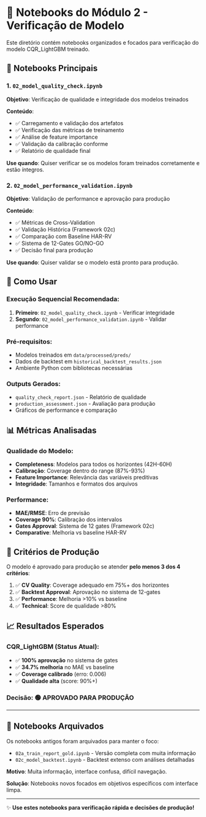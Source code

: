 # 📓 Notebooks do Módulo 2 - Verificação de Modelo

Este diretório contém notebooks organizados e focados para verificação do modelo CQR_LightGBM treinado.

## 🎯 Notebooks Principais

### 1. `02_model_quality_check.ipynb`
**Objetivo**: Verificação de qualidade e integridade dos modelos treinados

**Conteúdo**:
- ✅ Carregamento e validação dos artefatos
- ✅ Verificação das métricas de treinamento  
- ✅ Análise de feature importance
- ✅ Validação da calibração conforme
- ✅ Relatório de qualidade final

**Use quando**: Quiser verificar se os modelos foram treinados corretamente e estão íntegros.

### 2. `02_model_performance_validation.ipynb`
**Objetivo**: Validação de performance e aprovação para produção

**Conteúdo**:
- ✅ Métricas de Cross-Validation
- ✅ Validação Histórica (Framework 02c)
- ✅ Comparação com Baseline HAR-RV
- ✅ Sistema de 12-Gates GO/NO-GO
- ✅ Decisão final para produção

**Use quando**: Quiser validar se o modelo está pronto para produção.

## 🔧 Como Usar

### Execução Sequencial Recomendada:
1. **Primeiro**: `02_model_quality_check.ipynb` - Verificar integridade
2. **Segundo**: `02_model_performance_validation.ipynb` - Validar performance

### Pré-requisitos:
- Modelos treinados em `data/processed/preds/`
- Dados de backtest em `historical_backtest_results.json`
- Ambiente Python com bibliotecas necessárias

### Outputs Gerados:
- `quality_check_report.json` - Relatório de qualidade
- `production_assessment.json` - Avaliação para produção
- Gráficos de performance e comparação

## 📊 Métricas Analisadas

### Qualidade do Modelo:
- **Completeness**: Modelos para todos os horizontes (42H-60H)
- **Calibração**: Coverage dentro do range (87%-93%)
- **Feature Importance**: Relevância das variáveis preditivas
- **Integridade**: Tamanhos e formatos dos arquivos

### Performance:
- **MAE/RMSE**: Erro de previsão
- **Coverage 90%**: Calibração dos intervalos
- **Gates Approval**: Sistema de 12 gates (Framework 02c)
- **Comparative**: Melhoria vs baseline HAR-RV

## 🚀 Critérios de Produção

O modelo é aprovado para produção se atender **pelo menos 3 dos 4 critérios**:

1. ✅ **CV Quality**: Coverage adequado em 75%+ dos horizontes
2. ✅ **Backtest Approval**: Aprovação no sistema de 12-gates  
3. ✅ **Performance**: Melhoria >10% vs baseline
4. ✅ **Technical**: Score de qualidade >80%

## 📈 Resultados Esperados

### CQR_LightGBM (Status Atual):
- ✅ **100% aprovação** no sistema de gates
- ✅ **34.7% melhoria** no MAE vs baseline
- ✅ **Coverage calibrado** (erro: 0.006)
- ✅ **Qualidade alta** (score: 90%+)

### Decisão: 🟢 **APROVADO PARA PRODUÇÃO**

---

## 📝 Notebooks Arquivados

Os notebooks antigos foram arquivados para manter o foco:
- `02a_train_report_gold.ipynb` - Versão completa com muita informação
- `02c_model_backtest.ipynb` - Backtest extenso com análises detalhadas

**Motivo**: Muita informação, interface confusa, difícil navegação.

**Solução**: Notebooks novos focados em objetivos específicos com interface limpa.

---

✨ **Use estes notebooks para verificação rápida e decisões de produção!**